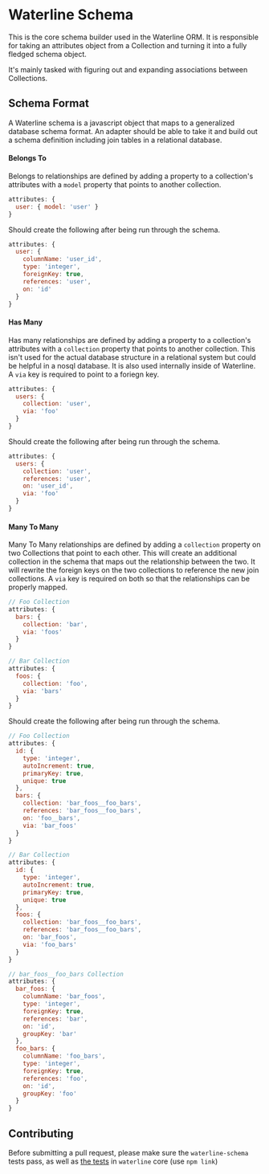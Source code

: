 Waterline Schema
====================

This is the core schema builder used in the Waterline ORM. It is responsible for taking an
attributes object from a Collection and turning it into a fully fledged schema object.

It's mainly tasked with figuring out and expanding associations between Collections.

## Schema Format

A Waterline schema is a javascript object that maps to a generalized database schema format.
An adapter should be able to take it and build out a schema definition including join tables in
a relational database.

#### Belongs To

Belongs to relationships are defined by adding a property to a collection's attributes with a
`model` property that points to another collection.

```javascript
attributes: {
  user: { model: 'user' }
}
```

Should create the following after being run through the schema.

```javascript
attributes: {
  user: {
    columnName: 'user_id',
    type: 'integer',
    foreignKey: true,
    references: 'user',
    on: 'id'
  }
}
```

#### Has Many

Has many relationships are defined by adding a property to a collection's attributes with a
`collection` property that points to another collection. This isn't used for the actual database
structure in a relational system but could be helpful in a nosql database. It is also used
internally inside of Waterline. A `via` key is required to point to a foriegn key.

```javascript
attributes: {
  users: {
    collection: 'user',
    via: 'foo'
  }
}
```

Should create the following after being run through the schema.

```javascript
attributes: {
  users: {
    collection: 'user',
    references: 'user',
    on: 'user_id',
    via: 'foo'
  }
}
```

#### Many To Many

Many To Many relationships are defined by adding a `collection` property on two Collections that
point to each other. This will create an additional collection in the schema that maps out the
relationship between the two. It will rewrite the foreign keys on the two collections to
reference the new join collections. A `via` key is required on both so that the relationships can
be properly mapped.

```javascript
// Foo Collection
attributes: {
  bars: {
    collection: 'bar',
    via: 'foos'
  }
}

// Bar Collection
attributes: {
  foos: {
    collection: 'foo',
    via: 'bars'
  }
}
```

Should create the following after being run through the schema.

```javascript
// Foo Collection
attributes: {
  id: {
    type: 'integer',
    autoIncrement: true,
    primaryKey: true,
    unique: true
  },
  bars: {
    collection: 'bar_foos__foo_bars',
    references: 'bar_foos__foo_bars',
    on: 'foo__bars',
    via: 'bar_foos'
  }
}

// Bar Collection
attributes: {
  id: {
    type: 'integer',
    autoIncrement: true,
    primaryKey: true,
    unique: true
  },
  foos: {
    collection: 'bar_foos__foo_bars',
    references: 'bar_foos__foo_bars',
    on: 'bar_foos',
    via: 'foo_bars'
  }
}

// bar_foos__foo_bars Collection
attributes: {
  bar_foos: {
    columnName: 'bar_foos',
    type: 'integer',
    foreignKey: true,
    references: 'bar',
    on: 'id',
    groupKey: 'bar'
  },
  foo_bars: {
    columnName: 'foo_bars',
    type: 'integer',
    foreignKey: true,
    references: 'foo',
    on: 'id',
    groupKey: 'foo'
  }
}
```


## Contributing

Before submitting a pull request, please make sure the `waterline-schema` tests pass, as well as [the tests](https://github.com/balderdashy/waterline#tests) in `waterline` core (use `npm link`)

